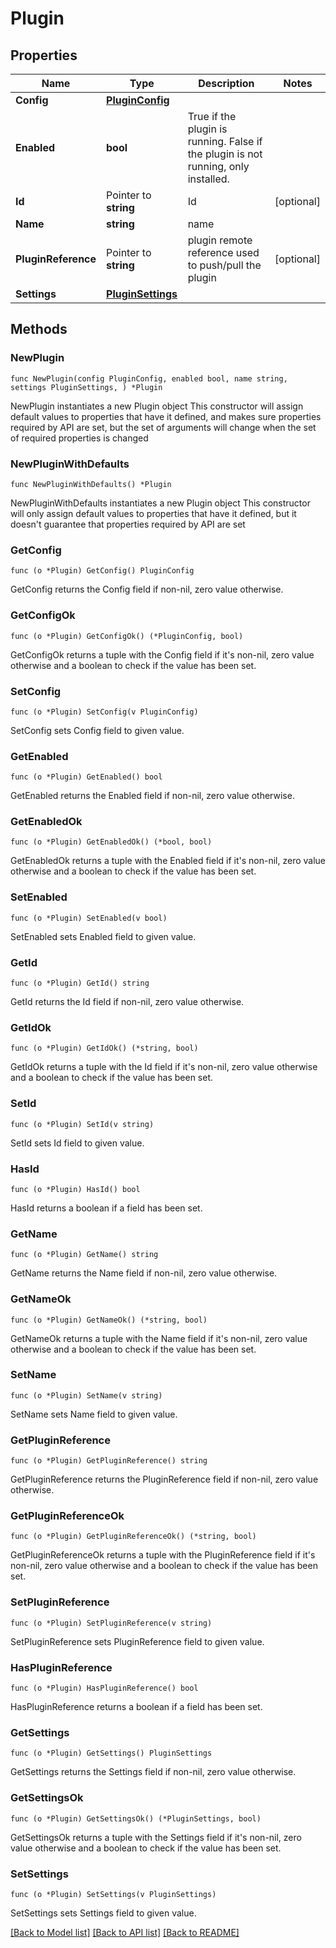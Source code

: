 # Plugin

## Properties

Name | Type | Description | Notes
------------ | ------------- | ------------- | -------------
**Config** | [**PluginConfig**](PluginConfig.md) |  | 
**Enabled** | **bool** | True if the plugin is running. False if the plugin is not running, only installed. | 
**Id** | Pointer to **string** | Id | [optional] 
**Name** | **string** | name | 
**PluginReference** | Pointer to **string** | plugin remote reference used to push/pull the plugin | [optional] 
**Settings** | [**PluginSettings**](PluginSettings.md) |  | 

## Methods

### NewPlugin

`func NewPlugin(config PluginConfig, enabled bool, name string, settings PluginSettings, ) *Plugin`

NewPlugin instantiates a new Plugin object
This constructor will assign default values to properties that have it defined,
and makes sure properties required by API are set, but the set of arguments
will change when the set of required properties is changed

### NewPluginWithDefaults

`func NewPluginWithDefaults() *Plugin`

NewPluginWithDefaults instantiates a new Plugin object
This constructor will only assign default values to properties that have it defined,
but it doesn't guarantee that properties required by API are set

### GetConfig

`func (o *Plugin) GetConfig() PluginConfig`

GetConfig returns the Config field if non-nil, zero value otherwise.

### GetConfigOk

`func (o *Plugin) GetConfigOk() (*PluginConfig, bool)`

GetConfigOk returns a tuple with the Config field if it's non-nil, zero value otherwise
and a boolean to check if the value has been set.

### SetConfig

`func (o *Plugin) SetConfig(v PluginConfig)`

SetConfig sets Config field to given value.


### GetEnabled

`func (o *Plugin) GetEnabled() bool`

GetEnabled returns the Enabled field if non-nil, zero value otherwise.

### GetEnabledOk

`func (o *Plugin) GetEnabledOk() (*bool, bool)`

GetEnabledOk returns a tuple with the Enabled field if it's non-nil, zero value otherwise
and a boolean to check if the value has been set.

### SetEnabled

`func (o *Plugin) SetEnabled(v bool)`

SetEnabled sets Enabled field to given value.


### GetId

`func (o *Plugin) GetId() string`

GetId returns the Id field if non-nil, zero value otherwise.

### GetIdOk

`func (o *Plugin) GetIdOk() (*string, bool)`

GetIdOk returns a tuple with the Id field if it's non-nil, zero value otherwise
and a boolean to check if the value has been set.

### SetId

`func (o *Plugin) SetId(v string)`

SetId sets Id field to given value.

### HasId

`func (o *Plugin) HasId() bool`

HasId returns a boolean if a field has been set.

### GetName

`func (o *Plugin) GetName() string`

GetName returns the Name field if non-nil, zero value otherwise.

### GetNameOk

`func (o *Plugin) GetNameOk() (*string, bool)`

GetNameOk returns a tuple with the Name field if it's non-nil, zero value otherwise
and a boolean to check if the value has been set.

### SetName

`func (o *Plugin) SetName(v string)`

SetName sets Name field to given value.


### GetPluginReference

`func (o *Plugin) GetPluginReference() string`

GetPluginReference returns the PluginReference field if non-nil, zero value otherwise.

### GetPluginReferenceOk

`func (o *Plugin) GetPluginReferenceOk() (*string, bool)`

GetPluginReferenceOk returns a tuple with the PluginReference field if it's non-nil, zero value otherwise
and a boolean to check if the value has been set.

### SetPluginReference

`func (o *Plugin) SetPluginReference(v string)`

SetPluginReference sets PluginReference field to given value.

### HasPluginReference

`func (o *Plugin) HasPluginReference() bool`

HasPluginReference returns a boolean if a field has been set.

### GetSettings

`func (o *Plugin) GetSettings() PluginSettings`

GetSettings returns the Settings field if non-nil, zero value otherwise.

### GetSettingsOk

`func (o *Plugin) GetSettingsOk() (*PluginSettings, bool)`

GetSettingsOk returns a tuple with the Settings field if it's non-nil, zero value otherwise
and a boolean to check if the value has been set.

### SetSettings

`func (o *Plugin) SetSettings(v PluginSettings)`

SetSettings sets Settings field to given value.



[[Back to Model list]](../README.md#documentation-for-models) [[Back to API list]](../README.md#documentation-for-api-endpoints) [[Back to README]](../README.md)


